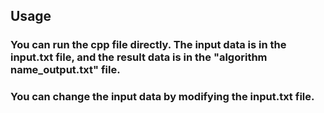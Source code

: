 ## Usage
### You can run the cpp file directly. The input data is in the input.txt file, and the result data is in the "algorithm name_output.txt" file. 
### You can change the input data by modifying the input.txt file.
